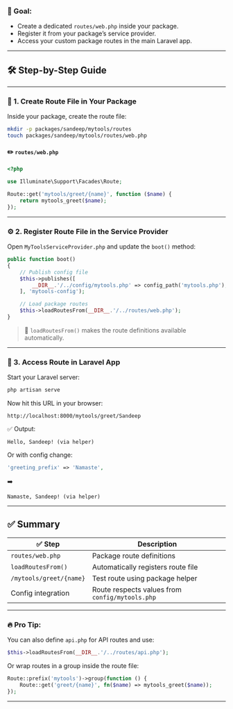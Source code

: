 
### 🎯 Goal:

* Create a dedicated `routes/web.php` inside your package.
* Register it from your package’s service provider.
* Access your custom package routes in the main Laravel app.

---

## 🛠️ Step-by-Step Guide

---

### 📁 1. Create Route File in Your Package

Inside your package, create the route file:

```bash
mkdir -p packages/sandeep/mytools/routes
touch packages/sandeep/mytools/routes/web.php
```

#### ✏️ `routes/web.php`

```php
<?php

use Illuminate\Support\Facades\Route;

Route::get('mytools/greet/{name}', function ($name) {
    return mytools_greet($name);
});
```

---

### ⚙️ 2. Register Route File in the Service Provider

Open `MyToolsServiceProvider.php` and update the `boot()` method:

```php
public function boot()
{
    // Publish config file
    $this->publishes([
        __DIR__.'/../config/mytools.php' => config_path('mytools.php'),
    ], 'mytools-config');

    // Load package routes
    $this->loadRoutesFrom(__DIR__.'/../routes/web.php');
}
```

> 🔁 `loadRoutesFrom()` makes the route definitions available automatically.

---

### 🧪 3. Access Route in Laravel App

Start your Laravel server:

```bash
php artisan serve
```

Now hit this URL in your browser:

```
http://localhost:8000/mytools/greet/Sandeep
```

✅ Output:

```
Hello, Sandeep! (via helper)
```

Or with config change:

```php
'greeting_prefix' => 'Namaste',
```

➡️

```
Namaste, Sandeep! (via helper)
```

---

## ✅ Summary

| ✅ Step                  | Description                                     |
| ----------------------- | ----------------------------------------------- |
| `routes/web.php`        | Package route definitions                       |
| `loadRoutesFrom()`      | Automatically registers route file              |
| `/mytools/greet/{name}` | Test route using package helper                 |
| Config integration      | Route respects values from `config/mytools.php` |

---

### 🔥 Pro Tip:

You can also define `api.php` for API routes and use:

```php
$this->loadRoutesFrom(__DIR__.'/../routes/api.php');
```

Or wrap routes in a group inside the route file:

```php
Route::prefix('mytools')->group(function () {
    Route::get('greet/{name}', fn($name) => mytools_greet($name));
});
```

---
